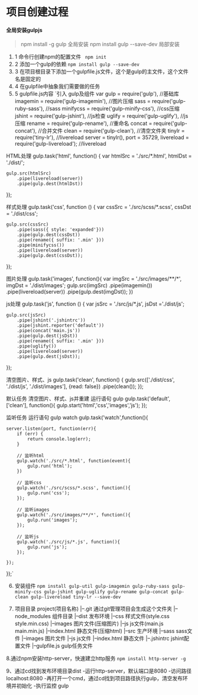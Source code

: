 # 项目创建过程

#### 全局安装gulpjs

> npm install -g gulp 全局安装 
> npm install gulp --save-dev 局部安装 

1. 1 命令行创建npm的配置文件
   ` npm init`
2. 2 添加一个gulp的依赖
  `npm install gulp --save-dev`
3. 3 在项目根目录下添加一个gulpfile.js文件，这个是gulp的主文件，这个文件名是固定的
4. 4 在gulpfile中抽象我们需要做的任务
5. 5 gulpfile.js内容
`引入 gulp及组件
 var gulp    = require('gulp'),                 //基础库
    imagemin = require('gulp-imagemin'),       //图片压缩
    sass = require('gulp-ruby-sass'),          //sass
    minifycss = require('gulp-minify-css'),    //css压缩
    jshint = require('gulp-jshint'),           //js检查
    uglify  = require('gulp-uglify'),          //js压缩
    rename = require('gulp-rename'),           //重命名
    concat  = require('gulp-concat'),          //合并文件
    clean = require('gulp-clean'),             //清空文件夹
    tinylr = require('tiny-lr'),               //livereload
    server = tinylr(),
    port = 35729,
    livereload = require('gulp-livereload');   //livereload

HTML处理
gulp.task('html', function() {
    var htmlSrc = './src/*.html',
        htmlDst = './dist/';

    gulp.src(htmlSrc)
        .pipe(livereload(server))
        .pipe(gulp.dest(htmlDst))
});

样式处理
gulp.task('css', function () {
    var cssSrc = './src/scss/*.scss',
        cssDst = './dist/css';

    gulp.src(cssSrc)
        .pipe(sass({ style: 'expanded'}))
        .pipe(gulp.dest(cssDst))
        .pipe(rename({ suffix: '.min' }))
        .pipe(minifycss())
        .pipe(livereload(server))
        .pipe(gulp.dest(cssDst));
});

图片处理
gulp.task('images', function(){
    var imgSrc = './src/images/**/*',
        imgDst = './dist/images';
    gulp.src(imgSrc)
        .pipe(imagemin())
        .pipe(livereload(server))
        .pipe(gulp.dest(imgDst));
})

js处理
gulp.task('js', function () {
    var jsSrc = './src/js/*.js',
        jsDst ='./dist/js';

    gulp.src(jsSrc)
        .pipe(jshint('.jshintrc'))
        .pipe(jshint.reporter('default'))
        .pipe(concat('main.js'))
        .pipe(gulp.dest(jsDst))
        .pipe(rename({ suffix: '.min' }))
        .pipe(uglify())
        .pipe(livereload(server))
        .pipe(gulp.dest(jsDst));
});

清空图片、样式、js
gulp.task('clean', function() {
    gulp.src(['./dist/css', './dist/js', './dist/images'], {read: false})
        .pipe(clean());
});

默认任务 清空图片、样式、js并重建 运行语句 gulp
gulp.task('default', ['clean'], function(){
    gulp.start('html','css','images','js');
});

监听任务 运行语句 gulp watch
gulp.task('watch',function(){

    server.listen(port, function(err){
        if (err) {
            return console.log(err);
        }

        // 监听html
        gulp.watch('./src/*.html', function(event){
            gulp.run('html');
        })

        // 监听css
        gulp.watch('./src/scss/*.scss', function(){
            gulp.run('css');
        });

        // 监听images
        gulp.watch('./src/images/**/*', function(){
            gulp.run('images');
        });

        // 监听js
        gulp.watch('./src/js/*.js', function(){
            gulp.run('js');
        });

    });
});`

6. 安装组件
`npm install gulp-util gulp-imagemin gulp-ruby-sass gulp-minify-css gulp-jshint gulp-uglify gulp-rename gulp-concat gulp-clean gulp-livereload tiny-lr --save-dev`

7. 项目目录
project(项目名称)
|–.git 通过git管理项目会生成这个文件夹
|–node_modules 组件目录
|–dist 发布环境
    |–css 样式文件(style.css style.min.css)
    |–images 图片文件(压缩图片)
    |–js js文件(main.js main.min.js)
    |–index.html 静态文件(压缩html)
|–src 生产环境
    |–sass sass文件
    |–images 图片文件
    |–js js文件
    |–index.html 静态文件
|–.jshintrc jshint配置文件
|–gulpfile.js gulp任务文件

8.通过npm安装http-server，快速建立http服务
`npm install http-server -g`

9、通过cd找到发布环境目录dist
-运行http-server，默认端口是8080
-访问路径localhost:8080
-再打开一个cmd，通过cd找到项目路径执行gulp，清空发布环境并初始化
-执行监控 gulp
